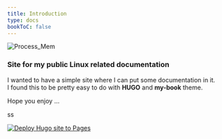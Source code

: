 ```yaml
---
title: Introduction
type: docs
bookToC: false
---
```


![Process_Mem](/images/mydocs_small.png)     


### Site for my public Linux related  documentation


I wanted to have a simple site where I can put some documentation in it.  
I found this to be pretty easy to do with **HUGO** and **my-book** theme.

Hope you enjoy ...




ss





        

[![Deploy Hugo site to Pages](https://github.com/zilux/zilux.github.io/actions/workflows/hugo.yaml/badge.svg)](https://github.com/zilux/zilux.github.io/actions/workflows/hugo.yaml)

